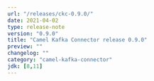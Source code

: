 ```yaml
---
url: "/releases/ckc-0.9.0/"
date: 2021-04-02
type: release-note
version: "0.9.0"
title: "Camel Kafka Connector release 0.9.0"
preview: ""
changelog: ""
category: "camel-kafka-connector"
jdk: [8,11]
---
```

